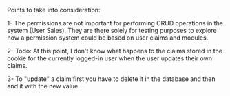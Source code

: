 Points to take into consideration:

1- The permissions are not important for performing CRUD operations in the system (User Sales). 
They are there solely for testing purposes to explore how a permission system could be based on user claims and modules.

2- Todo: At this point, I don't know what happens to the claims stored in the cookie for the currently logged-in user when the user updates their own claims.

3- To "update" a claim first you have to delete it in the database and then and it with the new value.
